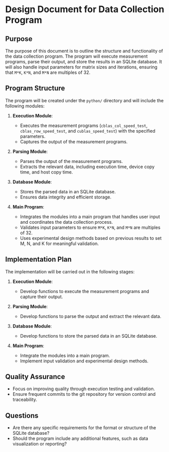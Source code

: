 # Design Document for Data Collection Program

## Purpose
The purpose of this document is to outline the structure and functionality of the data collection program. The program will execute measurement programs, parse their output, and store the results in an SQLite database. It will also handle input parameters for matrix sizes and iterations, ensuring that `M*K`, `K*N`, and `M*N` are multiples of 32.

## Program Structure
The program will be created under the `python/` directory and will include the following modules:

1. **Execution Module**:
   - Executes the measurement programs (`cblas_col_speed_test`, `cblas_row_speed_test`, and `cublas_speed_test`) with the specified parameters.
   - Captures the output of the measurement programs.

2. **Parsing Module**:
   - Parses the output of the measurement programs.
   - Extracts the relevant data, including execution time, device copy time, and host copy time.

3. **Database Module**:
   - Stores the parsed data in an SQLite database.
   - Ensures data integrity and efficient storage.

4. **Main Program**:
   - Integrates the modules into a main program that handles user input and coordinates the data collection process.
   - Validates input parameters to ensure `M*K`, `K*N`, and `M*N` are multiples of 32.
   - Uses experimental design methods based on previous results to set M, N, and K for meaningful validation.

## Implementation Plan
The implementation will be carried out in the following stages:

1. **Execution Module**:
   - Develop functions to execute the measurement programs and capture their output.

2. **Parsing Module**:
   - Develop functions to parse the output and extract the relevant data.

3. **Database Module**:
   - Develop functions to store the parsed data in an SQLite database.

4. **Main Program**:
   - Integrate the modules into a main program.
   - Implement input validation and experimental design methods.

## Quality Assurance
- Focus on improving quality through execution testing and validation.
- Ensure frequent commits to the git repository for version control and traceability.

## Questions
- Are there any specific requirements for the format or structure of the SQLite database?
- Should the program include any additional features, such as data visualization or reporting?
